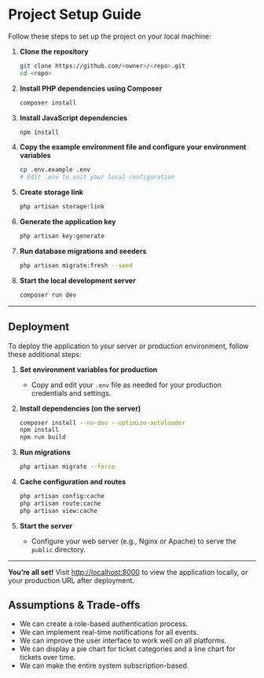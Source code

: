 # Project Setup Guide

Follow these steps to set up the project on your local machine:

1. **Clone the repository**
   ```bash
   git clone https://github.com/<owner>/<repo>.git
   cd <repo>
   ```

2. **Install PHP dependencies using Composer**
   ```bash
   composer install
   ```

3. **Install JavaScript dependencies**
   ```bash
   npm install
   ```

4. **Copy the example environment file and configure your environment variables**
   ```bash
   cp .env.example .env
   # Edit .env to suit your local configuration
   ```

5. **Create storage link**
   ```bash
   php artisan storage:link
   ```


6. **Generate the application key**
   ```bash
   php artisan key:generate
   ```

7. **Run database migrations and seeders**
   ```bash
   php artisan migrate:fresh --seed
   ```

8. **Start the local development server**
   ```bash
   composer run dev 
   ```
---

## Deployment

To deploy the application to your server or production environment, follow these additional steps:

1. **Set environment variables for production**
   - Copy and edit your `.env` file as needed for your production credentials and settings.
2. **Install dependencies (on the server)**
   ```bash
   composer install --no-dev --optimize-autoloader
   npm install
   npm run build
   ```

3. **Run migrations**
   ```bash
   php artisan migrate --force
   ```

4. **Cache configuration and routes**
   ```bash
   php artisan config:cache
   php artisan route:cache
   php artisan view:cache
   ```

5. **Start the server**
   - Configure your web server (e.g., Nginx or Apache) to serve the `public` directory.

---

**You’re all set!** Visit [http://localhost:8000](http://localhost:8000) to view the application locally, or your production URL after deployment.



## Assumptions & Trade-offs
- We can create a role-based authentication process.
- We can implement real-time notifications for all events.
- We can improve the user interface to work well on all platforms.
- We can display a pie chart for ticket categories and a line chart for tickets over time.
- We can make the entire system subscription-based.

